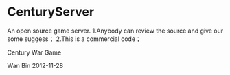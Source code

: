 CenturyServer
=============
An open source game server.
1.Anybody can review the source and give our some suggess；
2.This is a commercial code；

Century War Game

Wan Bin 2012-11-28